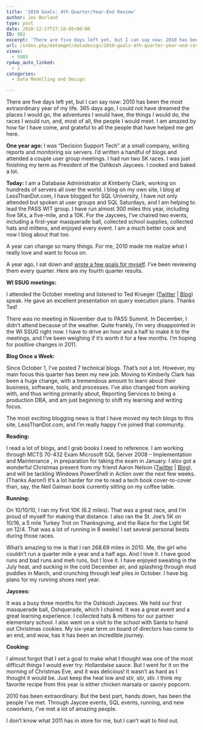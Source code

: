 ```yaml
---
title: '2010 Goals: 4th Quarter/Year-End Review'
author: Jes Borland
type: post
date: 2010-12-27T17:10:05+00:00
ID: 982
excerpt: 'There are five days left yet, but I can say now: 2010 has been the most extraordinary year of my life. 365 days ago, I could not have dreamed the places I would go, the adventures I would have, the things I would do, the races I would run, and, most of&hellip;'
url: /index.php/datamgmt/datadesign/2010-goals-4th-quarter-year-end-review/
views:
  - 5085
rp4wp_auto_linked:
  - 1
categories:
  - Data Modelling and Design

---
```

There are five days left yet, but I can say now: 2010 has been the most extraordinary year of my life. 365 days ago, I could not have dreamed the places I would go, the adventures I would have, the things I would do, the races I would run, and, most of all, the people I would meet. I am amazed by how far I have come, and grateful to all the people that have helped me get here.

**One year ago:** I was &#8220;Decision Support Tech&#8221; at a small company, writing reports and monitoring six servers. I&#8217;d written a handful of blogs and attended a couple user group meetings. I had run two 5K races. I was just finishing my term as President of the Oshkosh Jaycees. I cooked and baked a lot.

**Today:** I am a Database Administrator at Kimberly Clark, working on hundreds of servers all over the world. I blog on my own site, I blog at LessThanDot.com, I have blogged for SQL University, I have not only attended but spoken at user groups and SQL Saturdays, and I am helping to lead the PASS WIT group. I have run almost 300 miles this year, including five 5Ks, a five-mile, and a 10K. For the Jaycees, I&#8217;ve chaired two events, including a first-year masquerade ball, collected school supplies, collected hats and mittens, and enjoyed every event. I am a much better cook and now I blog about that too.

A year can change so many things. For me, 2010 made me realize what I really love and want to focus on.

A year ago, I sat down and [wrote a few goals for myself][1]. I&#8217;ve been reviewing them every quarter. Here are my fourth quarter results.

**WI SSUG meetings:**
  
I attended the October meeting and listened to Ted Krueger ([Twitter][2] | [Blog][3]) speak. He gave an excellent presentation on query execution plans. Thanks Ted!

There was no meeting in November due to PASS Summit. In December, I didn&#8217;t attend because of the weather. Quite frankly, I&#8217;m very disappointed in the WI SSUG right now. I have to drive an hour and a half to make it to the meetings, and I&#8217;ve been weighing if it&#8217;s worth it for a few months. I&#8217;m hoping for positive changes in 2011.

**Blog Once a Week:**
  
Since October 1, I&#8217;ve posted 7 technical blogs. That&#8217;s not a lot. However, my main focus this quarter has been my new job. Moving to Kimberly Clark has been a huge change, with a tremendous amount to learn about their business, software, tools, and processes. I&#8217;ve also changed from working with, and thus writing primarily about, Reporting Services to being a production DBA, and am just beginning to shift my learning and writing focus.

The most exciting blogging news is that I have moved my tech blogs to this site, LessThanDot.com, and I&#8217;m really happy I&#8217;ve joined that community.

**Reading:**
  
I read a lot of blogs, and I grab books I need to reference. I am working through MCTS 70-432 Exam Microsoft SQL Server 2008 &#8211; Implementation and Maintenance , in preparation for taking the exam in January. I also got a wonderful Christmas present from my friend Aaron Nelson ([Twitter][4] | [Blog][5]), and will be tackling Windows PowerShell in Action over the next few weeks. (Thanks Aaron!) It&#8217;s a lot harder for me to read a tech book cover-to-cover than, say, the Neil Gaiman book currently sitting on my coffee table.

**Running:**
  
On 10/10/10, I ran my first 10K (6.2 miles). That was a great race, and I&#8217;m proud of myself for making that distance. I also ran the St. Joe&#8217;s 5K on 10/16, a 5 mile Turkey Trot on Thanksgiving, and the Race for the Light 5K on 12/4. That was a lot of running in 8 weeks! I set several personal bests during those races.

What&#8217;s amazing to me is that I ran 268.69 miles in 2010. Me, the girl who couldn&#8217;t run a quarter mile a year and a half ago. And I love it. I have good runs and bad runs and meh runs, but I love it. I have enjoyed sweating in the July heat, and sucking in the cold December air, and splashing through mud puddles in March, and crunching through leaf piles in October. I have big plans for my running shoes next year.

**Jaycees:**
  
It was a busy three months for the Oshkosh Jaycees. We held our first masquerade ball, Oshquerade, which I chaired. It was a great event and a great learning experience. I collected hats & mittens for our partner elementary school. I also went on a visit to the school with Santa to hand out Christmas cookies. My six-year term on board of directors has come to an end, and wow, has it has been an incredible journey.

**Cooking:**
  
I almost forgot that I set a goal to make what I thought was one of the most difficult things I would ever try: Hollandaise sauce. But I went for it on the morning of Christmas Eve, and it was delicious! It wasn&#8217;t as hard as I thought it would be. Just keep the heat low and stir, stir, stir. I think my favorite recipe from this year is either chicken marsala or savory popcorn.

2010 has been extraordinary. But the best part, hands down, has been the people I&#8217;ve met. Through Jaycee events, SQL events, running, and new coworkers, I&#8217;ve met a lot of amazing people.

I don&#8217;t know what 2011 has in store for me, but I can&#8217;t wait to find out.

 [1]: http://jesborland.wordpress.com/2010/01/04/happy-new-year-my-2010-goals/
 [2]: http://twitter.com/onpnt
 [3]: /index.php?disp=authdir&author=68
 [4]: http://twitter.com/sqlvariant
 [5]: http://sqlvariant.com